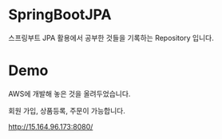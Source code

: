 # SpringBootJPA

스프링부트 JPA 활용에서 공부한 것들을 기록하는 Repository 입니다.

# Demo

AWS에 개발해 놓은 것을 올려두었습니다.

회원 가입, 상품등록, 주문이 가능합니다.

http://15.164.96.173:8080/
